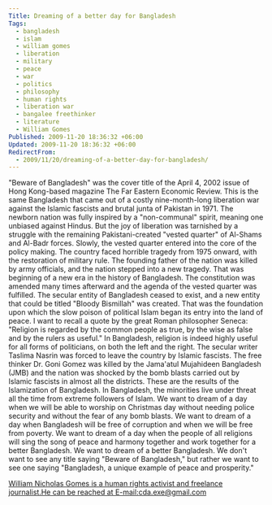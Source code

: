 ```yaml
---
Title: Dreaming of a better day for Bangladesh
Tags:
  - bangladesh
  - islam
  - william gomes
  - liberation
  - military
  - peace
  - war
  - politics
  - philosophy
  - human rights
  - liberation war
  - bangalee freethinker
  - literature
  - William Gomes
Published: 2009-11-20 18:36:32 +06:00
Updated: 2009-11-20 18:36:32 +06:00
RedirectFrom:
  - 2009/11/20/dreaming-of-a-better-day-for-bangladesh/
---
```


"Beware of Bangladesh" was the cover title of the April 4, 2002 issue of Hong Kong-based magazine The Far Eastern Economic Review. This is the same Bangladesh that came out of a costly nine-month-long liberation war against the Islamic fascists and brutal junta of Pakistan in 1971. The newborn nation was fully inspired by a "non-communal" spirit, meaning one unbiased against Hindus. But the joy of liberation was tarnished by a struggle with the remaining Pakistani-created "vested quarter" of Al-Shams and Al-Badr forces. Slowly, the vested quarter entered into the core of the policy making. The country faced horrible tragedy from 1975 onward, with the restoration of military rule. The founding father of the nation was killed by army officials, and the nation stepped into a new tragedy. That was beginning of a new era in the history of Bangladesh. The constitution was amended many times afterward and the agenda of the vested quarter was fulfilled. The secular entity of Bangladesh ceased to exist, and a new entity that could be titled "Bloody Bismillah" was created. That was the foundation upon which the slow poison of political Islam began its entry into the land of peace. I want to recall a quote by the great Roman philosopher Seneca: "Religion is regarded by the common people as true, by the wise as false and by the rulers as useful." In Bangladesh, religion is indeed highly useful for all forms of politicians, on both the left and the right. The secular writer Taslima Nasrin was forced to leave the country by Islamic fascists. The free thinker Dr. Goni Gomez was killed by the Jama'atul Mujahideen Bangladesh (JMB) and the nation was shocked by the bomb blasts carried out by Islamic fascists in almost all the districts. These are the results of the Islamization of Bangladesh. In Bangladesh, the minorities live under threat all the time from extreme followers of Islam. We want to dream of a day when we will be able to worship on Christmas day without needing police security and without the fear of any bomb blasts. We want to dream of a day when Bangladesh will be free of corruption and when we will be free from poverty. We want to dream of a day when the people of all religions will sing the song of peace and harmony together and work together for a better Bangladesh. We want to dream of a better Bangladesh. We don't want to see any title saying "Beware of Bangladesh," but rather we want to see one saying "Bangladesh, a unique example of peace and prosperity."

<a href="https://nicholasgomes.wordpress.com/2009/11/20/dreaming-of-a-better-day-for-bangladesh/">William Nicholas Gomes is a human rights activist and freelance journalist.He can be reached at E-mail:cda.exe@gmail.com
</a>
